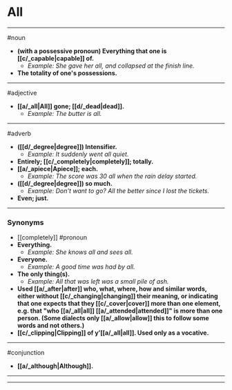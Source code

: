 # All
---
#noun
- **(with a possessive pronoun) Everything that one is [[c/_capable|capable]] of.**
	- _Example: She gave her all, and collapsed at the finish line._
- **The totality of one's possessions.**
---
#adjective
- **[[a/_all|All]] gone; [[d/_dead|dead]].**
	- _Example: The butter is all._
---
#adverb
- **([[d/_degree|degree]]) Intensifier.**
	- _Example: It suddenly went all quiet._
- **Entirely; [[c/_completely|completely]]; totally.**
- **[[a/_apiece|Apiece]]; each.**
	- _Example: The score was 30 all when the rain delay started._
- **([[d/_degree|degree]]) so much.**
	- _Example: Don't want to go? All the better since I lost the tickets._
- **Even; just.**
---
### Synonyms
- [[completely]]
#pronoun
- **Everything.**
	- _Example: She knows all and sees all._
- **Everyone.**
	- _Example: A good time was had by all._
- **The only thing(s).**
	- _Example: All that was left was a small pile of ash._
- **Used [[a/_after|after]] who, what, where, how and similar words, either without [[c/_changing|changing]] their meaning, or indicating that one expects that they [[c/_cover|cover]] more than one element, e.g. that "who [[a/_all|all]] [[a/_attended|attended]]" is more than one person. (Some dialects only [[a/_allow|allow]] this to follow some words and not others.)**
- **[[c/_clipping|Clipping]] of y’[[a/_all|all]]. Used only as a vocative.**
---
#conjunction
- **[[a/_although|Although]].**
---
---
